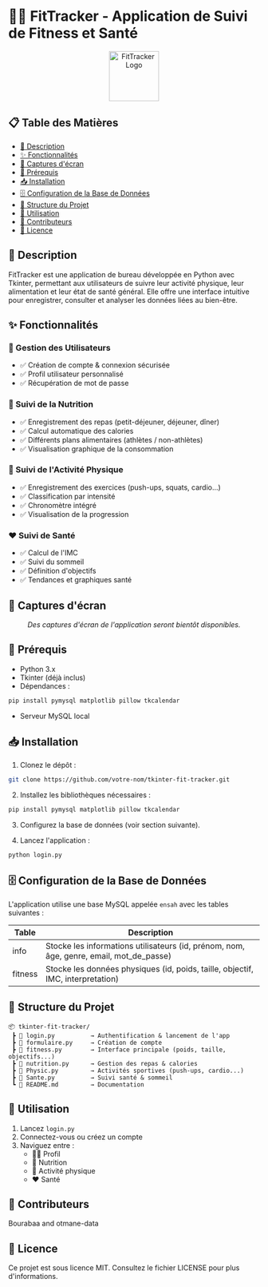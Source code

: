# 🏋️‍♂️ FitTracker - Application de Suivi de Fitness et Santé

<div align="center"> <img src="https://raw.githubusercontent.com/FortAwesome/Font-Awesome/6.x/svgs/solid/dumbbell.svg" width="100" height="100" alt="FitTracker Logo" /> </div>

## 📋 Table des Matières
- [📝 Description](#-description)
- [✨ Fonctionnalités](#-fonctionnalités)
- [📸 Captures d'écran](#-captures-décran)
- [🔧 Prérequis](#-prérequis)
- [📥 Installation](#-installation)
- [🗄️ Configuration de la Base de Données](#️-configuration-de-la-base-de-données)
- [📁 Structure du Projet](#-structure-du-projet)
- [🚀 Utilisation](#-utilisation)
- [👥 Contributeurs](#-contributeurs)
- [📄 Licence](#-licence)

## 📝 Description
FitTracker est une application de bureau développée en Python avec Tkinter, permettant aux utilisateurs de suivre leur activité physique, leur alimentation et leur état de santé général. Elle offre une interface intuitive pour enregistrer, consulter et analyser les données liées au bien-être.

## ✨ Fonctionnalités

### 👤 Gestion des Utilisateurs
- ✅ Création de compte & connexion sécurisée
- ✅ Profil utilisateur personnalisé
- ✅ Récupération de mot de passe

### 🍎 Suivi de la Nutrition
- ✅ Enregistrement des repas (petit-déjeuner, déjeuner, dîner)
- ✅ Calcul automatique des calories
- ✅ Différents plans alimentaires (athlètes / non-athlètes)
- ✅ Visualisation graphique de la consommation

### 💪 Suivi de l'Activité Physique
- ✅ Enregistrement des exercices (push-ups, squats, cardio...)
- ✅ Classification par intensité
- ✅ Chronomètre intégré
- ✅ Visualisation de la progression

### ❤️ Suivi de Santé
- ✅ Calcul de l'IMC
- ✅ Suivi du sommeil
- ✅ Définition d'objectifs
- ✅ Tendances et graphiques santé

## 📸 Captures d'écran
<div align="center"> <p><i>Des captures d'écran de l'application seront bientôt disponibles.</i></p> </div>

## 🔧 Prérequis
- Python 3.x
- Tkinter (déjà inclus)
- Dépendances :
```bash
pip install pymysql matplotlib pillow tkcalendar
```
- Serveur MySQL local

## 📥 Installation
1. Clonez le dépôt :
```bash
git clone https://github.com/votre-nom/tkinter-fit-tracker.git
```

2. Installez les bibliothèques nécessaires :
```bash
pip install pymysql matplotlib pillow tkcalendar
```

3. Configurez la base de données (voir section suivante).

4. Lancez l'application :
```bash
python login.py
```

## 🗄️ Configuration de la Base de Données
L'application utilise une base MySQL appelée `ensah` avec les tables suivantes :

| Table | Description |
|-------|-------------|
| info | Stocke les informations utilisateurs (id, prénom, nom, âge, genre, email, mot_de_passe) |
| fitness | Stocke les données physiques (id, poids, taille, objectif, IMC, interpretation) |

## 📁 Structure du Projet
```
📦 tkinter-fit-tracker/
 ┣ 📜 login.py          → Authentification & lancement de l'app
 ┣ 📜 formulaire.py     → Création de compte
 ┣ 📜 fitness.py        → Interface principale (poids, taille, objectifs...)
 ┣ 📜 nutrition.py      → Gestion des repas & calories
 ┣ 📜 Physic.py         → Activités sportives (push-ups, cardio...)
 ┣ 📜 Sante.py          → Suivi santé & sommeil
 ┗ 📜 README.md         → Documentation
```

## 🚀 Utilisation
1. Lancez `login.py`
2. Connectez-vous ou créez un compte
3. Naviguez entre :
   - 🧑‍💼 Profil
   - 🍎 Nutrition
   - 💪 Activité physique
   - ❤️ Santé

## 👥 Contributeurs
Bourabaa and otmane-data


## 📄 Licence
Ce projet est sous licence MIT.
Consultez le fichier LICENSE pour plus d'informations.
